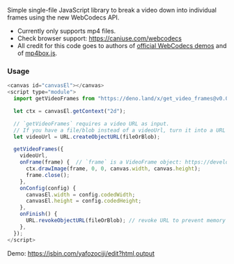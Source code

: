 Simple single-file JavaScript library to break a video down into individual frames using the new WebCodecs API.

 * Currently only supports mp4 files.
 * Check browser support: https://caniuse.com/webcodecs
 * All credit for this code goes to authors of [official WebCodecs demos](https://w3c.github.io/webcodecs/samples/video-decode-display/) and of [mp4box.js](https://github.com/gpac/mp4box.js/).

### Usage
```js
<canvas id="canvasEl"></canvas>
<script type="module">
  import getVideoFrames from "https://deno.land/x/get_video_frames@v0.0.2/mod.js"

  let ctx = canvasEl.getContext("2d");

  // `getVideoFrames` requires a video URL as input.
  // If you have a file/blob instead of a videoUrl, turn it into a URL like this:
  let videoUrl = URL.createObjectURL(fileOrBlob);

  getVideoFrames({
    videoUrl,
    onFrame(frame) {  // `frame` is a VideoFrame object: https://developer.mozilla.org/en-US/docs/Web/API/VideoFrame
      ctx.drawImage(frame, 0, 0, canvas.width, canvas.height);
      frame.close();
    },
    onConfig(config) {
      canvasEl.width = config.codedWidth;
      canvasEl.height = config.codedHeight;
    },
    onFinish() {
      URL.revokeObjectURL(fileOrBlob); // revoke URL to prevent memory leak
    },
  });
</script>
```

Demo: https://jsbin.com/yafozociji/edit?html,output
